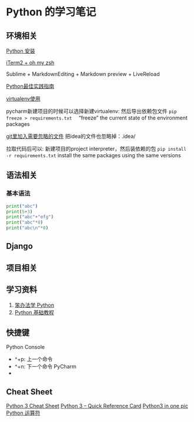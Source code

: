 Python 的学习笔记
====
## 环境相关
[Python 安装](https://pythonguidecn.readthedocs.io/zh/latest/starting/install3/osx.html)

[iTerm2 + oh my zsh](https://www.jianshu.com/p/9c3439cc3bdb)

Sublime + MarkdownEditing + Markdown preview + LiveReload

[Python最佳实践指南](https://pythonguidecn.readthedocs.io/zh/latest/)

[virtualenv使用](https://packaging.python.org/guides/installing-using-pip-and-virtualenv/)

pycharm新建项目的时候可以选择新建virtualenv:
然后导出依赖包文件
```pip freeze > requirements.txt  ```
“freeze” the current state of the environment packages

[git里加入需要忽略的文件](https://github.com/github/gitignore/blob/master/Python.gitignore)
把idea的文件也忽略掉：.idea/

拉取代码后可以:
新建项目的project interpreter，然后装依赖的包
```pip install -r requirements.txt```
install the same packages using the same versions

## 语法相关

### 基本语法
```python
print("abc")
print(5+3)
print("abc"+"efg")
print("abc"*8)
print("abc\n"*8)
```

## Django

## 项目相关

## 学习资料
1. [笨办法学 Python](https://learnpythonthehardway.org/python3/preface.html)
2. [Python 基础教程](http://www.runoob.com/python/python-tutorial.html)

## 快捷键
Python Console
+ ^+p: 上一个命令
+ ^+n: 下一个命令
PyCharm
+ 

## Cheat Sheet
[Python 3 Cheat Sheet](https://perso.limsi.fr/pointal/_media/python:cours:mementopython3-english.pdf)
[Python 3 – Quick Reference Card](https://www.cs.put.poznan.pl/csobaniec/software/python/py-qrc.html)
[Python3 in one pic](https://github.com/coodict/python3-in-one-pic/blob/master/README.md)
[Python 运算符](http://www.runoob.com/python/python-operators.html)